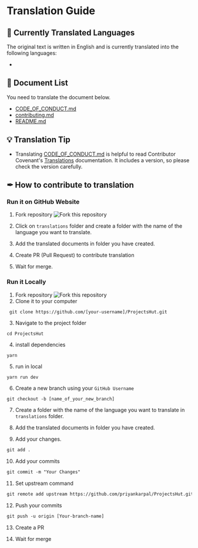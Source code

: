 # Translation Guide

   
## 📌 Currently Translated Languages

The original text is written in English and is currently translated into the following languages:   

* 
   


## 📄 Document List

You need to translate the document below.      

* [CODE_OF_CONDUCT.md](https://github.com/priyankarpal/ProjectsHut/blob/main/CODE_OF_CONDUCT.md)
* [contributing.md](https://github.com/priyankarpal/ProjectsHut/blob/main/contributing.md)
* [README.md](https://github.com/priyankarpal/ProjectsHut/blob/main/README.md)

   
   
## 💡 Translation Tip

* Translating [CODE_OF_CONDUCT.md](https://github.com/priyankarpal/ProjectsHut/blob/main/CODE_OF_CONDUCT.md) is helpful to read Contributor Covenant's [Translations](https://www.contributor-covenant.org/translations/) documentation. It includes a version, so please check the version carefully.

  
  
## ✒ How to contribute to translation

### Run it on GitHub Website

1. Fork repository
![ Fork this repository](/images/fork.png)
2. Click on `translations` folder and create a folder with the name of the language you want to translate.

3. Add the translated documents in folder you have created.

4. Create PR (Pull Request) to contribute translation

5. Wait for merge.

   
### Run it Locally

1. Fork repository
![ Fork this repository](/images/fork.png)
2. Clone it to your computer

```
 git clone https://github.com/[your-username]/ProjectsHut.git
```

3.  Navigate to the project folder

```
cd ProjectsHut
```

4.  install dependencies

```
yarn
```

5.  run in local

```
yarn run dev
```

6.  Create a new branch using your `GitHub Username`

```diff
git checkout -b [name_of_your_new_branch]
```

7. Create a folder with the name of the language you want to translate in `translations` folder.

8. Add the translated documents in folder you have created.

9. Add your changes.

```diff
git add .
```

10. Add your commits

```diff
git commit -m "Your Changes"
```

11. Set upstream command

```diff
git remote add upstream https://github.com/priyankarpal/ProjectsHut.git
```

12. Push your commits

```diff
git push -u origin [Your-branch-name]
```

13. Create a PR

14. Wait for merge
   
